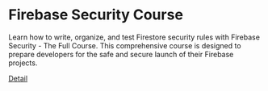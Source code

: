 # Firebase Security Course

Learn how to write, organize, and test Firestore security rules with Firebase Security - The Full Course. This comprehensive course is designed to prepare developers for the safe and secure launch of their Firebase projects. 

[Detail](https://eduitfree.com/courses/firebase-security-course)